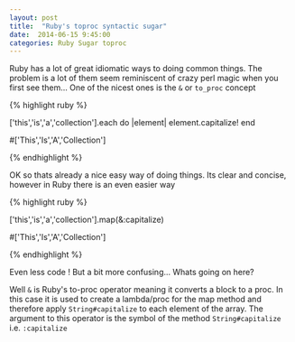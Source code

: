 ```yaml
--- 
layout: post 
title:  "Ruby's toproc syntactic sugar" 
date:  2014-06-15 9:45:00 
categories: Ruby Sugar toproc
---
```


Ruby has a lot of great idiomatic ways to doing common things. The problem is a lot of them seem reminiscent of crazy perl magic when you first see them... One of the nicest ones is the `&` or `to_proc` concept

{% highlight ruby %}

['this','is','a','collection'].each do |element|
	element.capitalize!
end

#['This','Is','A','Collection']

{% endhighlight %}

OK so thats already a nice easy way of doing things. Its clear and concise, however in Ruby there is an even easier way

{% highlight ruby %}

['this','is','a','collection'].map(&:capitalize)

#['This','Is','A','Collection']

{% endhighlight %}

Even less code ! But a bit more confusing... Whats going on here? 

Well `&` is Ruby's to-proc operator meaning it converts a block to a proc. In this case it is used to create a lambda/proc for the map method and therefore apply `String#capitalize` to each element of the array. 
The argument to this operator is the symbol of the method `String#capitalize` i.e. `:capitalize`


